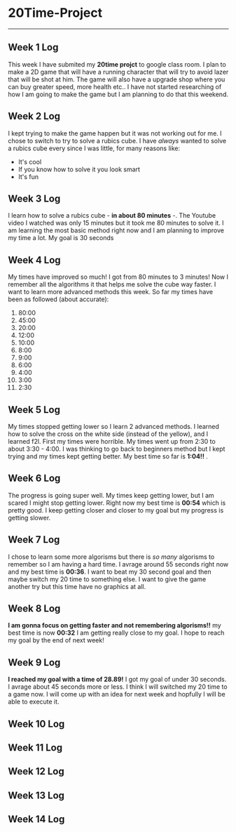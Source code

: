 # __20Time-Project__

***

## Week 1 Log
This week I have submited my **20time projct** to google class room. I plan to make a 2D game that will have a running character that will  try to avoid lazer that will be shot at him. The game will also have a upgrade shop where you can buy greater speed, more health etc.. I have not started researching of how I am going to make the game but I am planning to do that this weekend.

## Week 2 Log
I kept trying to make the game happen but it was not working out for me. I chose to switch to try to solve a rubics cube. I have *always* wanted to solve a rubics cube every since I was little, for many reasons like:
- It's cool
- If you know how to solve it you look smart
- It's fun

## Week 3 Log
I learn how to solve a rubics cube - **in about 80 minutes** -. The Youtube video I watched was only 15 minutes but it took me 80 minutes to solve it. I am learning the most basic method right now and I am planning to improve my time a lot. My goal is 30 seconds

## Week 4 Log
My times have improved so much! I got from 80 minutes to 3 minutes! Now I remember all the algorithms it that helps me solve the cube way faster. I want to learn more advanced methods this week. So far my times have been as followed (about accurate):
1. 80:00
2. 45:00
3. 20:00
4. 12:00
5. 10:00
6. 8:00
7. 9:00
8. 6:00
9. 4:00
10. 3:00
11. 2:30


## Week 5 Log
My times stopped getting lower so I learn 2 advanced methods. I learned how to solve the cross on the white side (instead of the yellow), and I learned f2l. First my times were horrible. My times went up from 2:30 to about 3:30 - 4:00. I was thinking to go back to beginners method but I kept trying and my times kept getting better. My best time so far is **1:04!!** .

## Week 6 Log
The progress is going super well. My times keep getting lower, but I am scared I might stop getting lower. Right now my best time is **00:54** which is pretty good. I keep getting closer and closer to my goal but my progress is getting slower. 

## Week 7 Log
I chose to learn some more algorisms but there is _so many_ algorisms to remember so I am having a hard time. I avrage around 55 seconds right now and my best time is **00:36**. I want to beat my 30 second goal and then maybe switch my 20 time to something else. I want to give the game another try but this time have no graphics at all.

## Week 8 Log
**I am gonna focus on getting faster and not remembering algorisms!!** my best time is now **00:32** I am getting really close to my goal. I hope to reach my goal by the end of next week!

## Week 9 Log
**I reached my goal with a time of 28.89!** I got my goal of under 30 seconds. I avrage about 45 seconds more or less. I think I will switched my 20 time to a game now. I will come up with an idea for next week and hopfully I will be able to execute it.

## Week 10 Log

## Week 11 Log

## Week 12 Log

## Week 13 Log

## Week 14 Log
